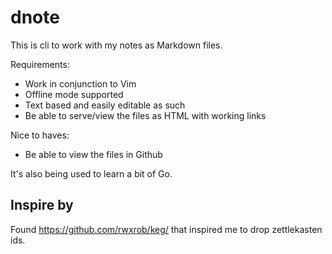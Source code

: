# dnote

This is cli to work with my notes as Markdown files.

Requirements:
* Work in conjunction to Vim
* Offline mode supported
* Text based and easily editable as such
* Be able to serve/view the files as HTML with working links

Nice to haves:
* Be able to view the files in Github

It's also being used to learn a bit of Go.

## Inspire by
Found https://github.com/rwxrob/keg/ that inspired me to drop zettlekasten ids.

